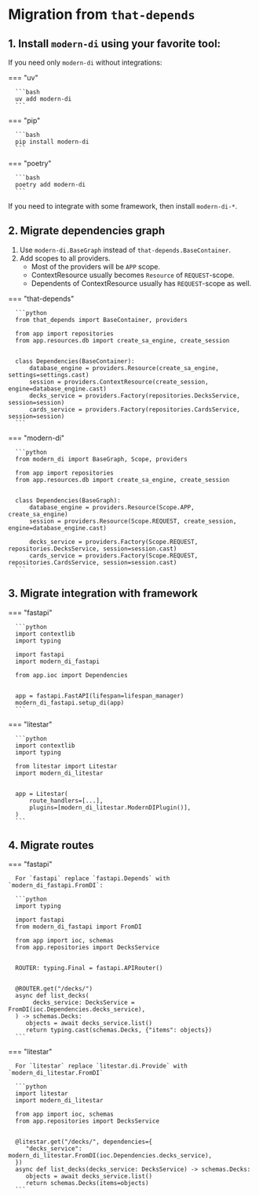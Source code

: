 # Migration from `that-depends`

## 1. Install `modern-di` using your favorite tool:

If you need only `modern-di` without integrations:

=== "uv"

      ```bash
      uv add modern-di
      ```

=== "pip"

      ```bash
      pip install modern-di
      ```

=== "poetry"

      ```bash
      poetry add modern-di
      ```

If you need to integrate with some framework, then install `modern-di-*`.

## 2. Migrate dependencies graph
1. Use `modern-di.BaseGraph` instead of `that-depends.BaseContainer`.
2. Add scopes to all providers.
   - Most of the providers will be `APP` scope.
   - ContextResource usually becomes `Resource` of `REQUEST`-scope.
   - Dependents of ContextResource usually has `REQUEST`-scope as well.

=== "that-depends"

      ```python
      from that_depends import BaseContainer, providers
      
      from app import repositories
      from app.resources.db import create_sa_engine, create_session
      
      
      class Dependencies(BaseContainer):
          database_engine = providers.Resource(create_sa_engine, settings=settings.cast)
          session = providers.ContextResource(create_session, engine=database_engine.cast)
          decks_service = providers.Factory(repositories.DecksService, session=session)
          cards_service = providers.Factory(repositories.CardsService, session=session)
      ```

=== "modern-di"

      ```python
      from modern_di import BaseGraph, Scope, providers
      
      from app import repositories
      from app.resources.db import create_sa_engine, create_session
      
      
      class Dependencies(BaseGraph):
          database_engine = providers.Resource(Scope.APP, create_sa_engine)
          session = providers.Resource(Scope.REQUEST, create_session, engine=database_engine.cast)
      
          decks_service = providers.Factory(Scope.REQUEST, repositories.DecksService, session=session.cast)
          cards_service = providers.Factory(Scope.REQUEST, repositories.CardsService, session=session.cast)
      ```

## 3. Migrate integration with framework

=== "fastapi"

      ```python
      import contextlib
      import typing
      
      import fastapi
      import modern_di_fastapi
      
      from app.ioc import Dependencies

      
      app = fastapi.FastAPI(lifespan=lifespan_manager)
      modern_di_fastapi.setup_di(app)
      ```

=== "litestar"

      ```python
      import contextlib
      import typing
      
      from litestar import Litestar
      import modern_di_litestar

      
      app = Litestar(
          route_handlers=[...],
          plugins=[modern_di_litestar.ModernDIPlugin()],
      )
      ```

## 4. Migrate routes

=== "fastapi"

      For `fastapi` replace `fastapi.Depends` with `modern_di_fastapi.FromDI`:
      
      ```python
      import typing
      
      import fastapi
      from modern_di_fastapi import FromDI
      
      from app import ioc, schemas
      from app.repositories import DecksService
      
      
      ROUTER: typing.Final = fastapi.APIRouter()
      
      
      @ROUTER.get("/decks/")
      async def list_decks(
           decks_service: DecksService = FromDI(ioc.Dependencies.decks_service),
      ) -> schemas.Decks:
         objects = await decks_service.list()
         return typing.cast(schemas.Decks, {"items": objects})
      ```

=== "litestar"

      For `litestar` replace `litestar.di.Provide` with `modern_di_litestar.FromDI`
      
      ```python
      import litestar
      import modern_di_litestar
      
      from app import ioc, schemas
      from app.repositories import DecksService
      
      
      @litestar.get("/decks/", dependencies={
         "decks_service": modern_di_litestar.FromDI(ioc.Dependencies.decks_service),
      })
      async def list_decks(decks_service: DecksService) -> schemas.Decks:
         objects = await decks_service.list()
         return schemas.Decks(items=objects)
      ```
